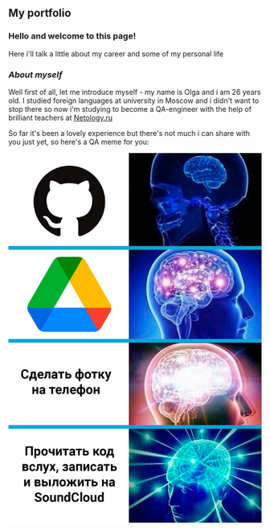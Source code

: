 ## My portfolio

### **Hello and welcome to this page!** 

Here i'll talk a little about my career and some of my personal life

### _About myself_

Well first of all, let me introduce myself - my name is Olga and i am 26 years old. 
I studied foreign languages at university in Moscow and i didn't want to stop there so now i'm studying to become a QA-engineer with the help of brilliant teachers at [Netology.ru](https://netology.ru/)

So far it's been a lovely experience but there's not much i can share with you just yet, so here's a QA meme for you:

![meme](meme.jpg "source: Telegram")

